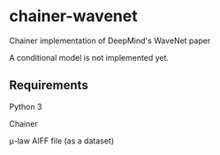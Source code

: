 # chainer-wavenet
Chainer implementation of DeepMind's WaveNet paper

A conditional model is not implemented yet.

## Requirements
Python 3

Chainer

μ-law AIFF file (as a dataset)
